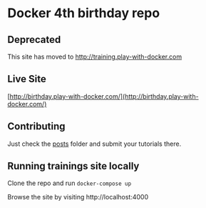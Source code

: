 # Docker 4th birthday repo 

## Deprecated

This site has moved to http://training.play-with-docker.com


## Live Site

[http://birthday.play-with-docker.com/](http://birthday.play-with-docker.com/)

## Contributing

Just check the [posts](https://github.com/franela/franela.github.io/tree/master/_posts) folder and submit your tutorials there.


## Running trainings site locally

Clone the repo and run `docker-compose up`

Browse the site by visiting http://localhost:4000
